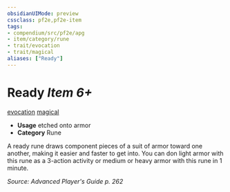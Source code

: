 ```yaml
---
obsidianUIMode: preview
cssclass: pf2e,pf2e-item
tags:
- compendium/src/pf2e/apg
- item/category/rune
- trait/evocation
- trait/magical
aliases: ["Ready"]
---
```

# Ready *Item 6+*  
[evocation](/rules/traits/evocation.md)  [magical](/rules/traits/magical.md)  

- **Usage** etched onto armor
- **Category** Rune

A ready rune draws component pieces of a suit of armor toward one another, making it easier and faster to get into. You can don light armor with this rune as a 3-action activity or medium or heavy armor with this rune in 1 minute.

*Source: Advanced Player's Guide p. 262*